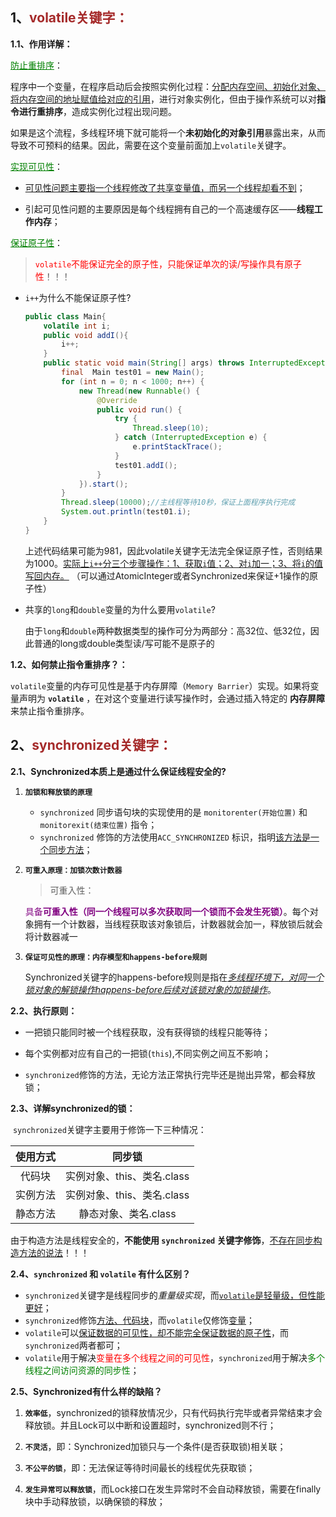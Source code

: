 ## 1、<span style="color:brown">volatile关键字：</span>

**1.1、作用详解：**

<span style="color:green"><u>防止重排序</u></span>：

​		程序中一个变量，在程序启动后会按照实例化过程：<u>分配内存空间、初始化对象、将内存空间的地址赋值给对应的引用</u>，进行对象实例化，但由于操作系统可以对**指令进行重排序**，造成实例化过程出现问题。

​		如果是这个流程，多线程环境下就可能将一个**未初始化的对象引用**暴露出来，从而导致不可预料的结果。因此，需要在这个变量前面加上`volatile`关键字。

<span style="color:green"><u>实现可见性</u></span>：

- <u>可见性问题主要指一个线程修改了共享变量值，而另一个线程却看不到</u>；

- 引起可见性问题的主要原因是每个线程拥有自己的一个高速缓存区——**线程工作内存**；

<span style="color:green"><u>保证原子性</u></span>：

> <span style="color:red">`volatile`不能保证完全的原子性，只能保证单次的读/写操作具有原子性</span>！！！

- `i++`为什么不能保证原子性?

  ```java
  public class Main{
      volatile int i;
      public void addI(){
          i++;
      }
      public static void main(String[] args) throws InterruptedException {
          final  Main test01 = new Main();
          for (int n = 0; n < 1000; n++) {
              new Thread(new Runnable() {
                  @Override
                  public void run() {
                      try {
                          Thread.sleep(10);
                      } catch (InterruptedException e) {
                          e.printStackTrace();
                      }
                      test01.addI();
                  }
              }).start();
          }
          Thread.sleep(10000);//主线程等待10秒，保证上面程序执行完成
          System.out.println(test01.i);
      }
  }
  ```

  上述代码结果可能为981，因此volatile关键字无法完全保证原子性，否则结果为1000。<u>实际上`i++`分三个步骤操作：1、获取`i`值；2、对`i`加一；3、将`i`的值写回内存。</u> （可以通过AtomicInteger或者Synchronized来保证+1操作的原子性）

- 共享的`long`和`double`变量的为什么要用`volatile`?

  由于`long`和`double`两种数据类型的操作可分为两部分：高32位、低32位，因此普通的long或double类型读/写可能不是原子的

**1.2、如何禁止指令重排序？：**

​		`volatile`变量的内存可见性是基于内存屏障（`Memory Barrier`）实现。如果将变量声明为 **`volatile`** ，在对这个变量进行读写操作时，会通过插入特定的 **内存屏障** 来禁止指令重排序。



## 2、<span style="color:brown">synchronized关键字：</span>

**2.1、Synchronized本质上是通过什么保证线程安全的?**

1. **`加锁和释放锁的原理`**

   - `synchronized` 同步语句块的实现使用的是 `monitorenter(开始位置)` 和 `monitorexit(结束位置)` 指令；
   - `synchronized` 修饰的方法使用`ACC_SYNCHRONIZED` 标识，指明<u>该方法是一个同步方法</u>；

2. **`可重入原理：加锁次数计数器`**

   > 可重入性：

   <span style="color:purple">具备**可重入性（同一个线程可以多次获取同一个锁而不会发生死锁）**</span>。每个对象拥有一个计数器，当线程获取该对象锁后，计数器就会加一，释放锁后就会将计数器减一

3. **`保证可见性的原理：内存模型和happens-before规则`**

   Synchronized关键字的happens-before规则是指在<u>*多线程环境下，对同一个锁对象的解锁操作happens-before后续对该锁对象的加锁操作*</u>。

**2.2、执行原则：**

- 一把锁只能同时被一个线程获取，没有获得锁的线程只能等待；

- 每个实例都对应有自己的一把锁(`this`),不同实例之间互不影响；

- `synchronized`修饰的方法，无论方法正常执行完毕还是抛出异常，都会释放锁；

**2.3、详解synchronized的锁：**

​		`synchronized`关键字主要用于修饰一下三种情况：

| 使用方式 |           同步锁           |
| :------: | :------------------------: |
|  代码块  | 实例对象、this、类名.class |
| 实例方法 | 实例对象、this、类名.class |
| 静态方法 |    静态对象、类名.class    |

由于构造方法是线程安全的，**不能使用 `synchronized` 关键字修饰**，<u>不存在同步构造方法的说法</u>！！！

**2.4、`synchronized` 和 `volatile` 有什么区别？**

- `synchronized`关键字是线程同步的*重量级实现*，而<u>`volatile`是轻量级，但性能更好</u>；
- `synchronized`修饰<u>方法、代码块</u>，而`volatile`仅修饰<u>变量</u>；
- `volatile`可以<u>保证数据的可见性，却不能完全保证数据的原子性</u>，而`synchronized`两者都可；
- `volatile`用于解决<span style="color:red">变量在多个线程之间的可见性</span>，`synchronized`用于解决<span style="color:green">多个线程之间访问资源的同步性</span>；

**2.5、Synchronized有什么样的缺陷？**

1. **`效率低`**，synchronized的锁释放情况少，只有代码执行完毕或者异常结束才会释放锁。并且Lock可以中断和设置超时，synchronized则不行；

2. **`不灵活`**，即：Synchronized加锁只与一个条件(是否获取锁)相关联；

3. **`不公平的锁`**，即：无法保证等待时间最长的线程优先获取锁；

4. **`发生异常可以释放锁`**，而Lock接口在发生异常时不会自动释放锁，需要在finally块中手动释放锁，以确保锁的释放；